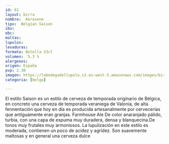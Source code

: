 ```yaml
---
id: 61
layout: birra
nombre:  Kerosene
tipo:  Belgian Saison
ibu:  
ebc:
maltas: 
lupulos: 
levaduras: 
formato: Botella 33cl
volumen:  5.3 %
alergenos: 
origen: España
pvp: 2.30
imagen: https://labodegadellupulo.s3.eu-west-3.amazonaws.com/images/birras/kerosene.jpg
categoria: [belga]

---
```

El estilo Saison es un estilo de cerveza de temporada originario de Bélgica, en concreto una cerveza de temporada veraniega de Valonia, de alta fermentación que hoy en día es producida artesanalmente por cervecerías que antiguamente eran granjas. Farmhouse Ale
De color anaranjado pálido, turbia, con una capa de espuma muy duradera, densa y blanquecina.De tonos muy frutales muy armoniosos.
La lupulización en este estilo es moderada, contienen un poco de acidez y agridez. Son suavemente maltosas y en general una cerveza dulce


